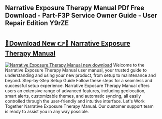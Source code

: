 ## Narrative Exposure Therapy Manual PDf Free Download - Part-F3P Service Owner Guide - User Repair Edition Y9rZE

# <h2><a href="http://cf14373.oget.top/?id=Narrative+Exposure+Therapy+Manual">🔗Download New 👉🔴 Narrative Exposure Therapy Manual</a></h2>

[![Narrative Exposure Therapy Manual new download](https://i.imgur.com/5g1atiW.png)](http://cf14373.oget.top/?id=Narrative+Exposure+Therapy+Manual)
Welcome to the Narrative Exposure Therapy Manual user manual, your trusted guide to understanding and using your new product, from setup to maintenance and beyond. Step-by-Step Setup Guide Follow these steps for a seamless and successful setup experience. Narrative Exposure Therapy Manual offers users an extensive range of advanced features, including geolocation, smart alerts, customizable themes, and automatic syncing, all easily controlled through the user-friendly and intuitive interface. Let's Work Together Narrative Exposure Therapy Manual. Our customer support team is ready to assist you in any way possible.
